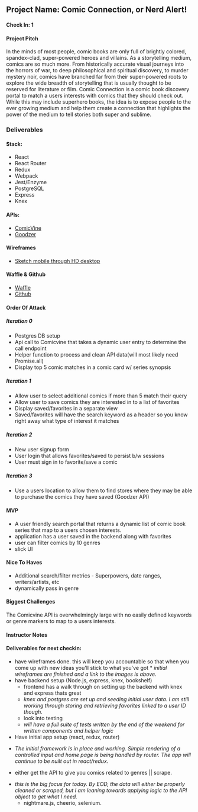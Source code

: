 ## Project Name:  Comic Connection, or Nerd Alert!

#### Check In: 1  

#### Project Pitch  

In the minds of most people, comic books are only full of brightly colored, spandex-clad, super-powered heroes and villains.  As a storytelling medium, comics are so much more.  From historically accurate visual journeys into the horrors of war, to deep philosophical and spiritual discovery, to murder mystery noir, comics have branched far from their super-powered roots to explore the wide breadth of storytelling that is usually thought to be reserved for literature or film.  Comic Connection is a comic book discovery portal to match a users interests with comics that they should check out.  While this may include superhero books, the idea is to expose people to the ever growing medium and help them create a connection that highlights the power of the medium to tell stories both super and sublime.

### Deliverables  

#### Stack:
* React
* React Router
* Redux
* Webpack
* Jest/Enzyme
* PostgreSQL
* Express
* Knex

#### APIs:  
* [ComicVine](https://comicvine.gamespot.com/api/)
* [Goodzer](https://developer.goodzer.com/)

#### Wireframes  
* [Sketch mobile through HD desktop](https://www.dropbox.com/sh/21vyitjm9juz79g/AADYuJZMccnvVqGJeczWd__1a?dl=0)

#### Waffle & Github
* [Waffle](https://waffle.io/noetic97/comic-connection)
* [Github](https://github.com/noetic97/comic-connection)

#### Order Of Attack  

##### **Iteration 0**
- Postgres DB setup
- Api call to Comicvine that takes a dynamic user entry to determine the call endpoint
- Helper function to process and clean API data(will most likely need Promise.all)
- Display top 5 comic matches in a comic card w/ series synopsis

##### **Iteration 1**
- Allow user to select additional comics if more than 5 match their query
- Allow user to save comics they are interested in to a list of favorites
- Display saved/favorites in a separate view
- Saved/favorites will have the search keyword as a header so you know right away what type of interest it matches

##### **Iteration 2**
- New user signup form
- User login that allows favorites/saved to persist b/w sessions
- User must sign in to favorite/save a comic

##### **Iteration 3**
- Use a users location to allow them to find stores where they may be able to purchase the comics they have saved (Goodzer API)

#### MVP
- A user friendly search portal that returns a dynamic list of comic book series that map to a users chosen interests.
- application has a user saved in the backend along with favorites 
- user can filter comics by 10 genres
- slick UI

#### Nice To Haves   

 * Additional search/filter metrics - Superpowers, date ranges, writers/artists, etc
 * dynamically pass in genre 
 
#### Biggest Challenges  

The Comicvine API is overwhelmingly large with no easily defined keywords or genre markers to map to a users interests.

#### Instructor Notes

#### Deliverables for next checkin:
- have wireframes done. this will keep you accountable so that when you come up with new ideas you'll stick to what you've got  * *initial wireframes are finished and a link to the images is above.* 
- have backend setup (Node.js, express, knex, bookshelf)
    - frontend has a walk through on setting up the backend with knex and express thats great
     * *knex and postgres are set up and seeding initial user data.  I am still working through storing and retrieving favorites linked to a user ID though.*
    - look into testing 
     * *will have a full suite of tests written by the end of the weekend for written components and helper logic*
- Have initial app setup (react, redux, router) 
 * *The initial framework is in place and working.  Simple rendering of a controlled input and home page is being handled by router.  The app will continue to be nuilt out in react/redux.* 
- either get the API to give you comics related to genres || scrape. 
 * *this is the big focus for today.  By EOD, the data will either be properly cleaned or scraped, but I am leaning towards applying logic to the API object to get what I need.* 
    - nightmare.js, cheerio, selenium. 
